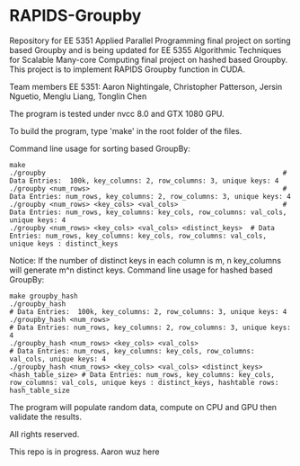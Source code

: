 # RAPIDS-Groupby
Repository for EE 5351 Applied Parallel Programming final project on sorting based Groupby and is being updated for EE 5355 Algorithmic Techniques for Scalable Many-core Computing final project on hashed based Groupby. This project is to implement RAPIDS Groupby function in CUDA.

Team members EE 5351: Aaron Nightingale, Christopher Patterson, Jersin Nguetio, Menglu Liang, Tonglin Chen

The program is tested under nvcc 8.0 and GTX 1080 GPU.

To build the program, type 'make' in the root folder of the files.

Command line usage for sorting based GroupBy:
```
make
./groupby                                                           # Data Entries:  100k, key_columns: 2, row_columns: 3, unique keys: 4
./groupby <num_rows>                                                # Data Entries: num_rows, key_columns: 2, row_columns: 3, unique keys: 4
./groupby <num_rows> <key_cols> <val_cols>                          # Data Entries: num_rows, key_columns: key_cols, row_columns: val_cols, unique keys: 4
./groupby <num_rows> <key_cols> <val_cols> <distinct_keys>  # Data Entries: num_rows, key_columns: key_cols, row_columns: val_cols, unique keys : distinct_keys
```
Notice: If the number of distinct keys in each column is m, n key_columns will generate m^n distinct keys.
Command line usage for hashed based GroupBy:
```
make groupby_hash
./groupby_hash                                                           # Data Entries:  100k, key_columns: 2, row_columns: 3, unique keys: 4
./groupby_hash <num_rows>                                                # Data Entries: num_rows, key_columns: 2, row_columns: 3, unique keys: 4
./groupby_hash <num_rows> <key_cols> <val_cols>                          # Data Entries: num_rows, key_columns: key_cols, row_columns: val_cols, unique keys: 4
./groupby_hash <num_rows> <key_cols> <val_cols> <distinct_keys> <hash_table_size> # Data Entries: num_rows, key_columns: key_cols, row_columns: val_cols, unique keys : distinct_keys, hashtable rows: hash_table_size
```

The program will populate random data, compute on CPU and GPU then validate the results.

All rights reserved.

This repo is in progress.
Aaron wuz here